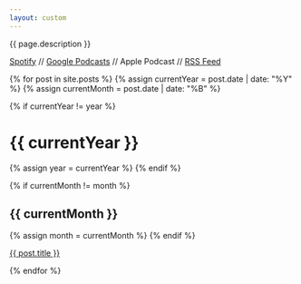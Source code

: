 ```yaml
---
layout: custom
---
```


{{ page.description }}
<p>
  <span><a href="https://open.spotify.com/show/4z2WgPzv2tXcYMHcmdnwVZ" target="_blank">Spotify</a></span> //
  <span><a href="https://podcasts.google.com/feed/aHR0cHM6Ly9mZWVkLnBvZGJlYW4uY29tL2htemUvZmVlZC54bWw" target="_blank">Google Podcasts</a></span> //
  <span>Apple Podcast</span> //
  <span><a href="{{ site.feed_url | absolute_url }}" target="_blank">RSS Feed</a></span>
</p>

{% for post in site.posts %}
  {% assign currentYear = post.date | date: "%Y" %}
  {% assign currentMonth = post.date | date: "%B" %}
  
  {% if currentYear != year %}
  <h1 id="{{ currentYear }}" class="section">{{ currentYear }}</h1>
  {% assign year = currentYear %}
  {% endif %}
  
  {% if currentMonth != month %}
  <h2 id="{{ currentMonth }}">{{ currentMonth }}</h2>
  {% assign month = currentMonth %}
  {% endif %}

  <p>
    <a href="{{ post.url }}">{{ post.title }}</a>
  </p>
{% endfor %}